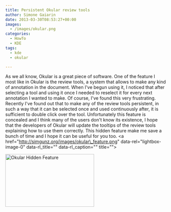 ```yaml
---
title: Persistent Okular review tools
author: Simone Gaiarin
date: 2013-03-30T08:53:27+00:00
images:
  - /images/okular.png
categories:
  - HowTo
  - KDE
tags:
  - kde
  - okular

---
```

As we all know, Okular is a great piece of software. One of the feature I most like in Okular is the review tools, a system that allows to make any kind of annotation in the document. When I've begun using it, I noticed that after selecting a tool and using it once I needed to reselect it for every next annotation I wanted to make. Of course, I've found this very frustrating.<!--more--> Recently I've found out that to make any of the review tools persistent, in such a way that it can be selected once and used continuously after, it is sufficient to double click over the tool. Unfortunately this feature is concealed and I think many of the users don't know its existence, I hope that the developers of Okular will update the tooltips of the review tools explaining how to use them correctly. This hidden feature make me save a bunch of time and I hope it can be useful for you too. <a href="http://simgunz.org/images/okular\_feature.png" data-rel="lightbox-image-0" data-rl\_title="" data-rl_caption="" title=""> 

<img class="aligncenter size-full wp-image-281" alt="Okular Hidden Feature" src="http://simgunz.org/images/okular_feature.png" width="278" height="165" srcset="https://simgunz.org/images/okular_feature.png 278w, https://simgunz.org/images/okular_feature-150x89.png 150w" sizes="(max-width: 278px) 100vw, 278px" /> </a>
